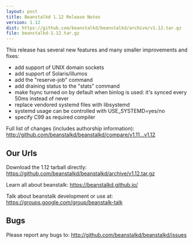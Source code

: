 ```yaml
---
layout: post
title: Beanstalkd 1.12 Release Notes
version: 1.12
dist: https://github.com/beanstalkd/beanstalkd/archive/v1.12.tar.gz
file: beanstalkd-1.12.tar.gz
---
```


This release has several new features and many smaller improvements and fixes:

- add support of UNIX domain sockets
- add support of Solaris/illumos
- add the "reserve-job" command
- add draining status to the "stats" command
- make fsync turned on by default when binlog is used: it's synced every 50ms instead of never
- replace vendored systemd files with libsystemd
- systemd usage can be controlled with USE_SYSTEMD=yes/no
- specify C99 as required compiler

Full list of changes (includes authorship information):
<http://github.com/beanstalkd/beanstalkd/compare/v1.11...v1.12>

Our Urls
--------

Download the 1.12 tarball directly:
<https://github.com/beanstalkd/beanstalkd/archive/v1.12.tar.gz>

Learn all about beanstalk:
<https://beanstalkd.github.io/>

Talk about beanstalk development or use at:
<https://groups.google.com/group/beanstalk-talk>

Bugs
----

Please report any bugs to:
<http://github.com/beanstalkd/beanstalkd/issues>
